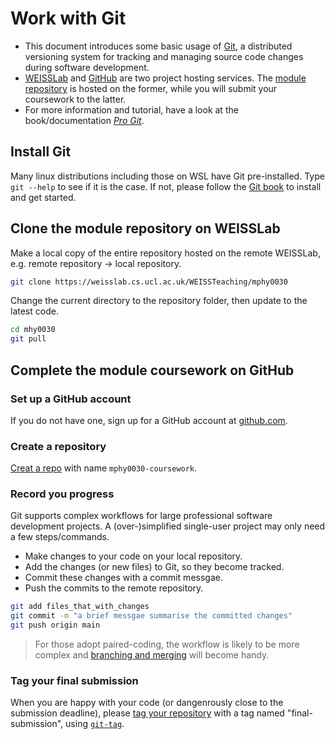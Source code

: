 # Work with Git
- This document introduces some basic usage of [Git](https://git-scm.com/), a distributed versioning system for tracking and managing source code changes during software development. 
- [WEISSLab](http://weisslab.cs.ucl.ac.uk/) and [GitHub](https://github.com/) are two project hosting services. The [module repository](https://weisslab.cs.ucl.ac.uk/WEISSTeaching/mphy0030) is hosted on the former, while you will submit your coursework to the latter. 
- For more information and tutorial, have a look at the book/documentation [*Pro Git*](https://git-scm.com/book/en/v2).


## Install Git
Many linux distributions including those on WSL have Git pre-installed. Type `git --help` to see if it is the case. If not, please follow the [Git book](https://git-scm.com/book/en/v2/Getting-Started-Installing-Git) to install and get started.

## Clone the module repository on WEISSLab
Make a local copy of the entire repository hosted on the remote WEISSLab, e.g. remote repository -> local repository.
```bash
git clone https://weisslab.cs.ucl.ac.uk/WEISSTeaching/mphy0030
```

Change the current directory to the repository folder, then update to the latest code.
```bash
cd mhy0030
git pull
```

## Complete the module coursework on GitHub

### Set up a GitHub account
 If you do not have one, sign up for a GitHub account at [github.com](https://github.com/).

### Create a repository
[Creat a repo](https://docs.github.com/en/free-pro-team@latest/articles/create-a-repo) with name `mphy0030-coursework`.

### Record you progress
Git supports complex workflows for large professional software development projects. A (over-)simplified single-user project may only need a few steps/commands.
- Make changes to your code on your local repository.
- Add the changes (or new files) to Git, so they become tracked.
- Commit these changes with a commit messgae.
- Push the commits to the remote repository.

```bash
git add files_that_with_changes
git commit -m "a brief messgae summarise the committed changes"
git push origin main
```

> For those adopt paired-coding, the workflow is likely to be more complex and [branching and merging](https://git-scm.com/book/en/v2/Git-Branching-Basic-Branching-and-Merging) will become handy.

### Tag your final submission
When you are happy with your code (or dangenrously close to the submission deadline), please [tag your repository](https://git-scm.com/book/en/v2/Git-Basics-Tagging) with a tag named "final-submission", using [`git-tag`](https://git-scm.com/docs/git-tag).
